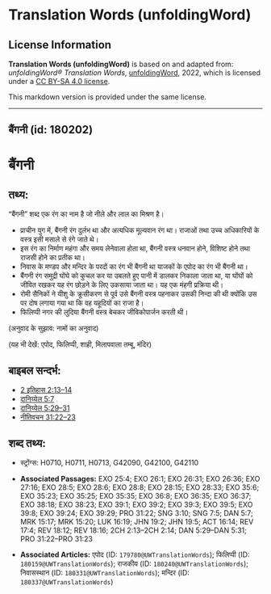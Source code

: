 # Translation Words (unfoldingWord)

## License Information

**Translation Words (unfoldingWord)** is based on and adapted from: _unfoldingWord® Translation Words_, [unfoldingWord](https://unfoldingword.org/utw), 2022, which is licensed under a [CC BY-SA 4.0 license](https://creativecommons.org/licenses/by-sa/4.0/legalcode.en).

This markdown version is provided under the same license.



--------------------------------

## बैंगनी (id: 180202)

बैंगनी
======

तथ्य:
-----

“बैंगनी” शब्द एक रंग का नाम है जो नीले और लाल का मिश्रण है।

* प्राचीन युग में, बैंगनी रंग दुर्लभ था और अत्यधिक मूल्यवान रंग था। राजाओं तथा उच्च अधिकारियों के वस्त्र इसी मसाले से रंगे जाते थे।
* इस रंग का निर्माण महंगा और समय लेनेवाला होता था, बैंगनी वस्त्र धनवान होने, विशिष्ट होने तथा राजसी होने का प्रतीक था।
* निवास के मण्डप और मन्दिर के परदों का रंग भी बैंगनी था याजकों के एपोद का रंग भी बैंगनी था।
* बैंगनी रंग समुद्री घोंघे को कुचल कर या उबलते हुए पानी में डालकर निकाला जाता था, या घोंघों को जीवित रखकर यह रंग छोड़ने के लिए उकसाया जाता था। यह एक मंहगी प्रक्रिया थी।
* रोमी सैनिकों ने यीशु के क्रूसीकरण से पूर्व उसे बैंगनी वस्त्र पहनाकर उसकी निन्दा की थी क्योंकि उस पर दोष लगाया गया था कि वह यहूदियों का राजा है।
* फिलिप्पी नगर की लुदिया बैंगनी वस्त्र बेचकर जीविकोपार्जन करती थी।

(अनुवाद के सुझाव: नामों का अनुवाद)

(यह भी देखें: एपोद, फिलिप्पी, शाही, मिलापवाला तम्बू, मंदिर)

बाइबल सन्दर्भ:
--------------

* [2 इतिहास 2:13–14](https://ref.ly/2Chr0:0)
* [दानिय्येल 5:7](https://ref.ly/Dan5:7)
* [दानिय्येल 5:29–31](https://ref.ly/Dan5:29-Dan5:31)
* [नीतिवचन 31:22–23](https://ref.ly/Prov31:22-Prov31:23)

शब्द तथ्य:
----------

* स्ट्रोंग्स: H0710, H0711, H0713, G42090, G42100, G42110

* **Associated Passages:** EXO 25:4; EXO 26:1; EXO 26:31; EXO 26:36; EXO 27:16; EXO 28:5; EXO 28:6; EXO 28:8; EXO 28:15; EXO 28:33; EXO 35:6; EXO 35:23; EXO 35:25; EXO 35:35; EXO 36:8; EXO 36:35; EXO 36:37; EXO 38:18; EXO 38:23; EXO 39:1; EXO 39:2; EXO 39:3; EXO 39:5; EXO 39:8; EXO 39:24; EXO 39:29; PRO 31:22; SNG 3:10; SNG 7:5; DAN 5:7; MRK 15:17; MRK 15:20; LUK 16:19; JHN 19:2; JHN 19:5; ACT 16:14; REV 17:4; REV 18:12; REV 18:16; 2CH 2:13–2CH 2:14; DAN 5:29–DAN 5:31; PRO 31:22–PRO 31:23
* **Associated Articles:** एपोद (ID: `179780@UWTranslationWords`); फिलिप्पी (ID: `180159@UWTranslationWords`); राजकीय (ID: `180240@UWTranslationWords`); निवासस्थान (ID: `180331@UWTranslationWords`); मन्दिर (ID: `180337@UWTranslationWords`)

